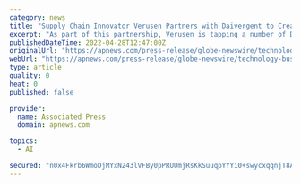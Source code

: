 ```yaml
---
category: news
title: "Supply Chain Innovator Verusen Partners with Daivergent to Create Jobs in AI for People on the Autism Spectrum"
excerpt: "As part of this partnership, Verusen is tapping a number of Daivergent’s candidates as data experts to assist with machine learning processes and further its mission of revoluti"
publishedDateTime: 2022-04-28T12:47:00Z
originalUrl: "https://apnews.com/press-release/globe-newswire/technology-business-health-atlanta-artificial-intelligence-e585c11327eb448a12ad4c7635606c90"
webUrl: "https://apnews.com/press-release/globe-newswire/technology-business-health-atlanta-artificial-intelligence-e585c11327eb448a12ad4c7635606c90"
type: article
quality: 0
heat: 0
published: false

provider:
  name: Associated Press
  domain: apnews.com

topics:
  - AI

secured: "n0x4Fkrb6WmoDjMYxN243lVFBy0pPRUUmjRsKkSuuqpYYYi0+swycxqqnjT8Aeowl8xQnqdg13f2eBAQDcgfWHZXJZf58mMoYivcyh8vkkQPUKkv59/zVjpg2rdFr09WFi5KJIZUSDPiEO54Nm4XErfPGLqbnH5tWV+2xP2evW/OovZ+ZQEtn/rJzHqW1Kt7h3zewhXx9Cj99IYrCHszJIoKSTnKuOZPp98ydvKLdZYc23ai8m0FtiY/N3ckkYQqIB4O4TNEj6spu8rNyhePbGGvhjKC3g6fAPtiHL0h3k24NqQVSg93jTYCaIqYdOyliqXNZ8LEmxdqdG0vunxJntGQFAyiF6BhaJIOcqmTKiI=;6L3wxmL8J73nfVqZG3Glbg=="
---
```


